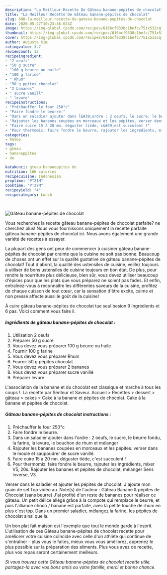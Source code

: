 ```yaml
---
description: "La Meilleur Recette De Gâteau banane-pépites de chocolat"
title: "La Meilleur Recette De Gâteau banane-pépites de chocolat"
slug: 688-la-meilleur-recette-de-gateau-banane-pepites-de-chocolat
date: 2020-05-27T10:23:36.024Z
image: https://img-global.cpcdn.com/recipes/616bcf9338c1befc/751x532cq70/gateau-banane-pepites-de-chocolat-photo-principale-de-la-recette.jpg
thumbnail: https://img-global.cpcdn.com/recipes/616bcf9338c1befc/751x532cq70/gateau-banane-pepites-de-chocolat-photo-principale-de-la-recette.jpg
cover: https://img-global.cpcdn.com/recipes/616bcf9338c1befc/751x532cq70/gateau-banane-pepites-de-chocolat-photo-principale-de-la-recette.jpg
author: Augusta Kim
ratingvalue: 3.7
reviewcount: 12
recipeingredient:
- "2 oeufs"
- "50 g sucre"
- "100 g beurre ou huile"
- "100 g farine"
- " Rhum"
- "50 g ppites chocolat"
- "2 bananes"
- " sucre vanill"
- " levure"
recipeinstructions:
- "Préchauffer le four 250°c"
- "Faire fondre le beurre."
- "Dans un saladier ajouter dans l&#39;ordre : 2 oeufs, le sucre, le beurre fondu, la farine, la levure, le bouchon de rhum et mélanger"
- "Rajouter les bananes coupées en morceaux et les pépites. verser dans le moule et saupoudrer de sucre vanillé."
- "Faire cuire 15 à 20 mn. déguster tiède, c&#39;est succulent !"
- "Pour thermomix: faire fondre le beurre, rajouter les ingrédients, mixer V5, 20s. Rajouter les bananes et pépites de chocolat, mélanger Sens Inverse, V3"
categories:
- Resep
tags:
- gteau
- bananeppites
- de

katakunci: gteau bananeppites de 
nutrition: 166 calories
recipecuisine: Indonesian
preptime: "PT21M"
cooktime: "PT37M"
recipeyield: "4"
recipecategory: Lunch

---
```



![Gâteau banane-pépites de chocolat](https://img-global.cpcdn.com/recipes/616bcf9338c1befc/751x532cq70/gateau-banane-pepites-de-chocolat-photo-principale-de-la-recette.jpg)

Vous recherchez la recette gâteau banane-pépites de chocolat parfaite? ne cherchez plus! Nous vous fournissons uniquement la recette parfaite gâteau banane-pépites de chocolat ici. Nous avons également une grande variété de recettes à essayer.

La plupart des gens ont peur de commencer à cuisiner gâteau banane-pépites de chocolat par crainte que la cuisine ne soit pas bonne. Beaucoup de choses ont un effet sur la qualité gustative de gâteau banane-pépites de chocolat! Tout d'abord, la qualité des ustensiles de cuisine, veillez toujours à utiliser de bons ustensiles de cuisine toujours en bon état. De plus, pour rendre la nourriture plus délicieuse, bien sûr, vous devez utiliser beaucoup d'épices pour que les plats que vous préparez ne soient pas fades. Et enfin, entraînez-vous à reconnaître les différentes saveurs de la cuisine, profitez de chaque cuisson de tout cœur, car la sensation d'être excité, calme et non pressé affecte aussi le goût de la cuisine!

<!--inarticleads1-->

À cuire gâteau banane-pépites de chocolat tue seul besion 9 Ingrédients et 6 pas. Voici comment vous faire il.

##### Ingrédients de gâteau banane-pépites de chocolat :

1. Utilisation 2 oeufs
1. Préparer 50 g sucre
1. Vous devez vous préparer 100 g beurre ou huile
1. Fournir 100 g farine
1. Vous devez vous préparer  Rhum
1. Fournir 50 g pépites chocolat
1. Vous devez vous préparer 2 bananes
1. Vous devez vous préparer  sucre vanillé
1. Préparer  levure


L&#39;association de la banane et du chocolat est classique et marche à tous les coups !. La recette par Senteur et Saveur. Accueil &gt; Recettes &gt; dessert &gt; gâteau &gt; cakes &gt; Cake à la banane et pépites de chocolat. Cake à la banane et pépites de chocolat. 

<!--inarticleads2-->

##### Gâteau banane-pépites de chocolat instructions :

1. Préchauffer le four 250°c
1. Faire fondre le beurre.
1. Dans un saladier ajouter dans l&#39;ordre : 2 oeufs, le sucre, le beurre fondu, la farine, la levure, le bouchon de rhum et mélanger
1. Rajouter les bananes coupées en morceaux et les pépites. verser dans le moule et saupoudrer de sucre vanillé.
1. Faire cuire 15 à 20 mn. déguster tiède, c&#39;est succulent !
1. Pour thermomix: faire fondre le beurre, rajouter les ingrédients, mixer V5, 20s. Rajouter les bananes et pépites de chocolat, mélanger Sens Inverse, V3


Verser dans le saladier et ajouter les pépites de chocolat. J&#39;ajoute mon grain de sel Top vidéo au. Note(s) de l&#39;auteur : Gâteau Banane &amp; pépites de Chocolat (sans beurre) J&#39;ai profité d&#39;un reste de bananes pour réaliser ce gâteau. Un petit délice allégé grâce à la compote qui remplace le beurre, et puis l&#39;alliance choco / banane est parfaite, avec la petite touche de rhum en plus c&#39;est top. Dans un premier saladier, mélangez la farine, les pépites de chocolat ainsi que la. 

<!--inarticleads1-->

<p>
Un bon plat fait maison est l'exemple que tout le monde garde à l'esprit. L'utilisation de ces Gâteau banane-pépites de chocolat recette pour améliorer votre cuisine coïncide avec celle d'un athlète qui continue de s'entraîner - plus vous le faites, mieux vous vous améliorez, apprenez le plus possible sur la préparation des aliments. Plus vous avez de recette, plus vos repas seront certainement meilleurs.
</p>

<p>
<i>Si vous trouvez cette Gâteau banane-pépites de chocolat recette utile, partagez-la avec vos bons amis ou votre famille, merci et bonne chance.</i>
</p>
